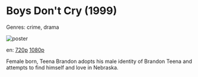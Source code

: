# Boys Don't Cry (1999)

Genres: crime, drama

![poster](http://image.tmdb.org/t/p/w500/1m9dDPeWjyMvOMr5Ymvxyton0z.jpg)

en:
  [720p](magnet:?xt=urn:btih:0AA608634607563083E05404CCE56FFBDA04122B&tr=udp://glotorrents.pw:6969/announce&tr=udp://tracker.opentrackr.org:1337/announce&tr=udp://torrent.gresille.org:80/announce&tr=udp://tracker.openbittorrent.com:80&tr=udp://tracker.coppersurfer.tk:6969&tr=udp://tracker.leechers-paradise.org:6969&tr=udp://p4p.arenabg.ch:1337&tr=udp://tracker.internetwarriors.net:1337)
  [1080p](magnet:?xt=urn:btih:C87F386E01C78964F53DF8EDFB07B5B717961192&tr=udp://glotorrents.pw:6969/announce&tr=udp://tracker.opentrackr.org:1337/announce&tr=udp://torrent.gresille.org:80/announce&tr=udp://tracker.openbittorrent.com:80&tr=udp://tracker.coppersurfer.tk:6969&tr=udp://tracker.leechers-paradise.org:6969&tr=udp://p4p.arenabg.ch:1337&tr=udp://tracker.internetwarriors.net:1337)
  


Female born, Teena Brandon adopts his male identity of Brandon Teena and attempts to find himself and love in Nebraska.